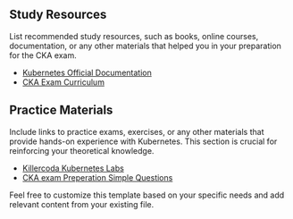 ## Study Resources

List recommended study resources, such as books, online courses, documentation, or any other materials that helped you in your preparation for the CKA exam.

- [Kubernetes Official Documentation](https://kubernetes.io/docs/)
- [CKA Exam Curriculum](https://www.cncf.io/certification/cka/)

## Practice Materials

Include links to practice exams, exercises, or any other materials that provide hands-on experience with Kubernetes. This section is crucial for reinforcing your theoretical knowledge.

- [Killercoda Kubernetes Labs](https://killercoda.com/playgrounds/scenario/kubernetes)
- [CKA exam Preperation Simple Questions](/CKA.md)


Feel free to customize this template based on your specific needs and add relevant content from your existing file.

